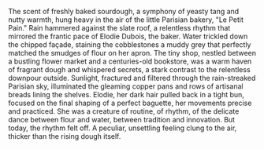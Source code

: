 The scent of freshly baked sourdough, a symphony of yeasty tang and nutty warmth, hung heavy in the air of the little Parisian bakery, "Le Petit Pain."  Rain hammered against the slate roof, a relentless rhythm that mirrored the frantic pace of  Elodie Dubois, the baker.  Water trickled down the chipped façade, staining the cobblestones a muddy grey that perfectly matched the smudges of flour on her apron.  The tiny shop, nestled between a bustling flower market and a centuries-old bookstore, was a warm haven of fragrant dough and whispered secrets, a stark contrast to the relentless downpour outside.  Sunlight, fractured and filtered through the rain-streaked Parisian sky, illuminated the gleaming copper pans and rows of artisanal breads lining the shelves.  Elodie, her dark hair pulled back in a tight bun, focused on the final shaping of a perfect baguette, her movements precise and practiced.  She was a creature of routine, of rhythm, of the delicate dance between flour and water, between tradition and innovation.  But today, the rhythm felt off.  A peculiar, unsettling feeling clung to the air, thicker than the rising dough itself.

